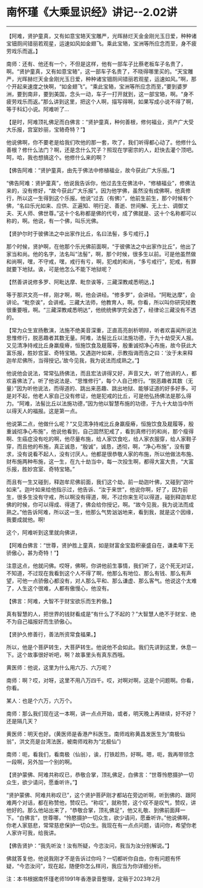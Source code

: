 # 南怀瑾《大乘显识经》讲记--2.02讲

------

【阿难，贤护童真，又有如意宝辂天宝雕严，光晖赫烂天金金刚光玉日爱，种种诸宝钿厕间错丽若观星，运速如风如金翅飞。乘此宝辂，宝洲等所应念而至，身不疲劳戏乐而返。】

南师：还有、他还有一个，不但是这样，他有一部车子比蔡老板车子名贵了，啊。“贤护童真，又有如意宝辂”，这一部车子名贵了，不晓得哪里买的。“天宝雕严，光晖赫烂天金金刚光玉日爱，种种诸宝钿厕间错丽若观星，运速如风。”啊，那个开起来速度之快啊，“如金翅飞”。“乘此宝辂，宝洲等所应念而至，”要到婆罗洲，要到南非，要到美国，念头一动，车子一打开就到，这一部宝辂，啊。“身不疲劳戏乐而返。”那么讲到这里，把这个人啊，描写得啊，如果写成小说不得了啊，等于科幻小说。阿难听了…

【是时，阿难顶礼佛足而白佛言：“贤护童真，种何善根，修何福业，资产广大受大乐报，宫室妙丽，宝辂奇特？”】

他说佛啊，你不要老是给我们吹他的那一套，吹了，我们听得都心动了。他修什么善根？修什么法门？啊，还是念什么咒子？照现在学密宗的人，赶快去灌个顶吧。呵，哈，我也想搞这个。他修什么来的啊？

【佛告阿难：“贤护童真，由先于佛法中修植福业，故今获此广大乐报。”】

“佛告阿难：贤护童真”，他说我告诉你，他过去生在佛法中，“修植福业”，修佛法来的，没有修好，“故今获此广大乐报”。因为他学佛，虽然没有成佛啊，他真修行，所以这一生得到这个乐报。他说“过去（有佛）”，他前生前生，那个时候有个佛，“名曰乐光如来、应供、正遍知、明行足、善逝、世间解、无上士、调御丈夫、天人师、佛世尊。”这十个名称都是佛的代号，成了佛就是、这十个名称都可以称的，啊。他说，有一个佛，叫乐光佛。

【贤护尔时于彼佛法之中出家作比丘，名曰法髻，多亏戒行，】

那个时候，贤护啊，在他那个乐光佛前面啊，“于彼佛法之中出家作比丘”，他出了家当和尚。他的名字，法名叫“法髻”，啊，那个时候，很多生以前。可是他虽然做和尚啊，嘿，不守戒，嘿，戒行有亏，啊，犯戒的和尚，“多亏戒行”，犯戒，有罪就要下地狱。诶，可是他怎么不能下地狱呢？

【然善讲说修多罗、阿毗达摩、毗奈诶等，三藏深教咸悉明达，】

等于那洪文亮一样，刚才啊，啊，他会讲经。“修多罗”，会讲经。“阿毗达摩”，会讲论。“毗奈诶”，会讲戒。三藏大法师，他教育人，啊。你看，所以叫你研究经教很重要哦，啊。“三藏深教咸悉明达”，他统统佛学完全透了，经律论三藏没有不透的。

【常为众生宣扬敷演，法施不绝美音深重，正直高亮剖析明辩，听者欢喜闻所说法思惟修行，脱恶趣者其数无量。阿难，法髻比丘以法施功德，于九十劫受天人报。又见清净持戒比丘身羸瘦瘠，恒施饮食及屣履等，殷重诚彻净心布施，故今获此大富乐报，胜妙宫室、奇特宝辂。又遇迦叶如来，示教指诲而告之曰：‘汝于未来释迦牟尼佛所，当得授记。’故今见我，我为说法而成熟之。”】

他说他会说法，常常弘扬佛法，而且宏法讲得又好，声音又大，听了他讲的人，都欢喜佛法了。听了他说法是、“思惟修行”，每个人自己修行。“脱恶趣者其数（无量）”因为听他说法，而得道的、跳出来恶趣、跳出地狱、能够证道的好多好多。可是对不起，他老人家自己没有修证，他是犯戒的比丘，可是他弘扬佛法是那么得力。“阿难，法髻比丘以法施功德，”因为他以智慧布施的功德，于九十大劫当中所以得天人的福报。这是第一点。

他说第二点，他做什么呢？“又见清净持戒比丘身羸瘦瘠，恒施饮食及屣履等，殷重诚彻净心布施”，他说他看到，自己固然犯戒了，看到真修行的和尚，那个瘦得啊、生癌症没有吃的啊，他尽量布施，给人家饮食吃，给人家衣服穿，给人家鞋子穿，而且他的布施，真正诚恳，“殷诚”，诚恳，透彻，啊，“净心布施”，没有要求，没有说看不起人，没有讨厌人。他都是很恭敬人家的布施，所以他做法布施、财布施两种布施，这一生，在九十劫当中，每一次投生啊，都得大富大贵，“大富乐报，胜妙宫室、奇特宝辂。”

而且有一生又碰到，释迦牟尼佛前面，我们这个劫，前一劫迦叶佛，又碰到“迦叶如来”。迦叶如来给他指示过，他告诉、“汝于来世”，他说你啊，好了，因为前生，很多生没有守戒，所以啊没有得道，啊，不过你来生可以得道，碰到释迦牟尼佛的时候，你可以得成、得道了，佛会给你授记，啊。“故今见我，我为说法而成熟之。”他告诉阿难，所以这一生，他那么气势汹汹地来，看到我，就是这个因缘，我要成就他。啊!

这个，阿难听到这里就向佛讲，

【阿难白佛言：“世尊，贤护胜上童真，如是财富金宝盈积豪盛自在，谦柔卑下无骄傲心，甚为奇特！”】

注意这点，他就问佛。哎呀，佛啊，你讲他前生事情，我们听了，这个死无对证，不知道，不过现在我看到这个人不得了啊，他那么有地位、那么有钱、那么有声望，可他一点骄傲心都没有，对人那么平和、那么谦虚、那么客气。他说这个太难了，人生这个很难，人都有傲慢心，他没有。

【佛言：阿难，大智不于财宝欲乐而生矜傲。】

真有智慧的人，把世界的钱财看成是“有什么了不起的？”大智慧人绝不于财宝、绝不为自己福报好而生骄傲心。

【贤护久修善行，善法所资常食福果。】

所以，他是个菩萨转生，大菩萨转生。他说他不会如此。我们先讲到这里，休息一下。这个故事很好听吧，啊？故事里头有真东西哦。

黄医师：他说，这里为什么用六万、六万呢？

南师：啊？哎，对呀，这里不用八万四千。哎，对啊对啊，这是个问题啊。你看，你看。

某人：也是个六万，六万个。

南师：那么我们现在这一本啊，讲一点点开始，或者，明天晚上再继续，好不好？还是隔几天？

黄医师：明天也好。(黄医师是香港产科医生。南师戏称黄昌发医生为“南极仙翁”，洪文亮是台湾法医，被南师戏称为“北极仙”)

南师：呃，看我们，看南极（仙翁），诶，打铁趁热，好啊。嗯，呃，我再带领念一段啊，另外加一个别的啊。

【贤护蒙佛、阿难共称叹已，恭敬合掌，顶礼佛足，白佛言：“世尊怜愍摄护一切众生，欲少请问，愿垂听许。”】

“贤护蒙佛、阿难共称叹已”，这个贤护菩萨刚才都站在旁边听啊，听到佛的、跟阿难两个对话，都在称赞他，赞叹已。“称叹”，就称赞，这个叹不是叹气，赞叹，讲他好的。那么他站出来了，“恭敬合掌，顶礼佛足”，他又礼敬、到佛前面拜一下。“白佛言”，世尊哪，“怜愍摄护一切众生，欲少请问，愿垂听许。”他说佛啊，你老人家慈悲，常常慈悲保护一切众生。我现在有一点点问题，请问你，希望你老人家许可我，给我讲。

【佛告贤护：“我先听汝！汝有所疑，今恣汝问，我当为汝分别解说。”】

佛就答复他，他说我刚才不是告诉过你吗？一切都听你自由，你有问题有怀疑，“今恣汝问”，现在起，随便你怎么样问，我应当为你详细分析。

注：本书根据南怀瑾老师1991年香港录音整理，定稿于2023年2月

